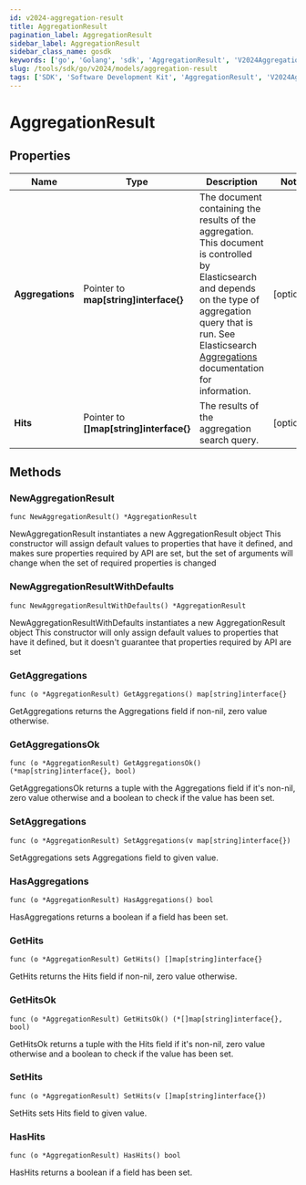 ```yaml
---
id: v2024-aggregation-result
title: AggregationResult
pagination_label: AggregationResult
sidebar_label: AggregationResult
sidebar_class_name: gosdk
keywords: ['go', 'Golang', 'sdk', 'AggregationResult', 'V2024AggregationResult'] 
slug: /tools/sdk/go/v2024/models/aggregation-result
tags: ['SDK', 'Software Development Kit', 'AggregationResult', 'V2024AggregationResult']
---
```


# AggregationResult

## Properties

Name | Type | Description | Notes
------------ | ------------- | ------------- | -------------
**Aggregations** | Pointer to **map[string]interface{}** | The document containing the results of the aggregation. This document is controlled by Elasticsearch and depends on the type of aggregation query that is run.  See Elasticsearch [Aggregations](https://www.elastic.co/guide/en/elasticsearch/reference/5.2/search-aggregations.html) documentation for information.  | [optional] 
**Hits** | Pointer to **[]map[string]interface{}** | The results of the aggregation search query.  | [optional] 

## Methods

### NewAggregationResult

`func NewAggregationResult() *AggregationResult`

NewAggregationResult instantiates a new AggregationResult object
This constructor will assign default values to properties that have it defined,
and makes sure properties required by API are set, but the set of arguments
will change when the set of required properties is changed

### NewAggregationResultWithDefaults

`func NewAggregationResultWithDefaults() *AggregationResult`

NewAggregationResultWithDefaults instantiates a new AggregationResult object
This constructor will only assign default values to properties that have it defined,
but it doesn't guarantee that properties required by API are set

### GetAggregations

`func (o *AggregationResult) GetAggregations() map[string]interface{}`

GetAggregations returns the Aggregations field if non-nil, zero value otherwise.

### GetAggregationsOk

`func (o *AggregationResult) GetAggregationsOk() (*map[string]interface{}, bool)`

GetAggregationsOk returns a tuple with the Aggregations field if it's non-nil, zero value otherwise
and a boolean to check if the value has been set.

### SetAggregations

`func (o *AggregationResult) SetAggregations(v map[string]interface{})`

SetAggregations sets Aggregations field to given value.

### HasAggregations

`func (o *AggregationResult) HasAggregations() bool`

HasAggregations returns a boolean if a field has been set.

### GetHits

`func (o *AggregationResult) GetHits() []map[string]interface{}`

GetHits returns the Hits field if non-nil, zero value otherwise.

### GetHitsOk

`func (o *AggregationResult) GetHitsOk() (*[]map[string]interface{}, bool)`

GetHitsOk returns a tuple with the Hits field if it's non-nil, zero value otherwise
and a boolean to check if the value has been set.

### SetHits

`func (o *AggregationResult) SetHits(v []map[string]interface{})`

SetHits sets Hits field to given value.

### HasHits

`func (o *AggregationResult) HasHits() bool`

HasHits returns a boolean if a field has been set.


